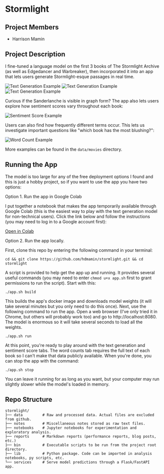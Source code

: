 # Stormlight

## Project Members
* Harrison Mamin

## Project Description

I fine-tuned a language model on the first 3 books of The Stormlight Archive (as well as Edgedancer and Warbreaker), then incorporated it into an app that lets users generate Stormlight-esque passages in real time.

![Text Generation Example](data/movies/generation-kaladin-charged.gif)
![Text Generation Example](data/movies/generation-odium-v2.gif)
![Text Generation Example](data/movies/generation-odium.gif)

Curious if the Sanderlanche is visible in graph form? The app also lets users explore how sentiment scores vary throughout each book:

![Sentiment Score Example](data/movies/sentiment-scores.gif)

Users can also find how frequently different terms occur. This lets us investigate important questions like "which book has the most blushing?":

![Word Count Example](data/movies/counts-blush.gif)

More examples can be found in the `data/movies` directory.

## Running the App

The model is too large for any of the free deployment options I found and this is just a hobby project, so if you want to use the app you have two options:

Option 1. Run the app in Google Colab

I put together a notebook that makes the app temporarily available through Google Colab (this is the easiest way to play with the text generation model for non-technical users). Click the link below and follow the instructions (you may need to log in to a Google account first):

[Open in Colab](https://colab.research.google.com/github/hdmamin/stormlight/blob/master/notebooks/colab-app.ipynb)

Option 2. Run the app locally. 

First, clone this repo by entering the following command in your terminal:

```
cd && git clone https://github.com/hdmamin/stormlight.git && cd stormlight
```

A script is provided to help get the app up and running. It provides several useful commands (you may need to enter `chmod u+x app.sh` first to grant permissions to run the script). Start with this:

```
./app.sh build
```

This builds the app's docker image and downloads model weights (it will take several minutes but you only need to do this once). Next, use the following command to run the app. Open a web browser (I've only tried it in Chrome, but others will probably work too) and go to http://localhost:8080. The model is enormous so it will take several seconds to load all the weights.

```
./app.sh run
```

At this point, you're ready to play around with the text generation and sentiment score tabs. The word counts tab requires the full text of each book so I can't make that data publicly available. When you're done, you can stop the app with the command:

```
./app.sh stop
```

You can leave it running for as long as you want, but your computer may run slightly slower while the model's loaded in memory.

## Repo Structure
```
stormlight/
├── data         # Raw and processed data. Actual files are excluded from github.
├── notes        # Miscellaneous notes stored as raw text files.
├── notebooks    # Jupyter notebooks for experimentation and exploratory analysis.
├── reports      # Markdown reports (performance reports, blog posts, etc.)
├── bin          # Executable scripts to be run from the project root directory.
├── lib          # Python package. Code can be imported in analysis notebooks, py scripts, etc.
└── services     # Serve model predictions through a Flask/FastAPI app.
```
